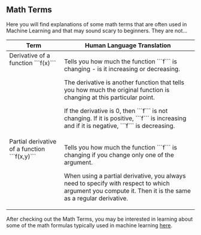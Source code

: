 ## Math Terms

Here you will find explanations of some math terms that are often used in Machine Learning and that may sound scary to beginners. They are not...

<table>
<thead>
<tr>
<th>Term</th>
<th>Human Language Translation</th>
</tr>
</thead>
<tbody>
<tr>
<td valign="top">Derivative of a function ```f(x)```</td>
<td>
    <p>Tells you how much the function ```f``` is changing - is it increasing or decreasing.</p>
    <p>The derivative is another function that tells you how much the original function is changing at this particular point.</p>
    <p>If the derivative is 0, then ```f``` is not changing. If it is positive, ```f``` is increasing and if it is negative, ```f``` is decreasing.</p>
</td>
</tr>
<tr>
<td valign="top">Partial derivative of a function ```f(x,y)```</td>
<td>
    <p>Tells you how much the function ```f``` is changing if you change only one of the argument.</p>
    <p>When using a partial derivative, you always need to specify with respect to which argument you compute it. Then it is the same as a regular derivative.</p>
</td>
</tr>
</tbody>
</table>

After checking out the Math Terms, you may be interested in learning about some of the math formulas typically used in machine learning [here](math-formulas.md).
